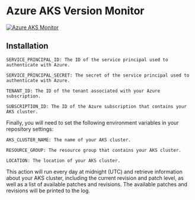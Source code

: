 # Azure AKS Version Monitor

[![Azure AKS Monitor](https://github.com/johndohoneyjr/AKS-Version-Monitor/actions/workflows/azure-aks-monitor.yml/badge.svg)](https://github.com/johndohoneyjr/AKS-Version-Monitor/actions/workflows/azure-aks-monitor.yml)

## Installation
```
SERVICE_PRINCIPAL_ID: The ID of the service principal used to authenticate with Azure.

SERVICE_PRINCIPAL_SECRET: The secret of the service principal used to authenticate with Azure.

TENANT_ID: The ID of the tenant associated with your Azure subscription.

SUBSCRIPTION_ID: The ID of the Azure subscription that contains your AKS cluster.
```
Finally, you will need to set the following environment variables in your repository settings:

```
AKS_CLUSTER_NAME: The name of your AKS cluster.

RESOURCE_GROUP: The resource group that contains your AKS cluster.

LOCATION: The location of your AKS cluster.
```
This action will run every day at midnight (UTC) and retrieve information about your AKS cluster, including the current revision and patch level, as well as a list of available patches and revisions. The available patches and revisions will be printed to the log.

